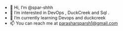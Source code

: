 - 👋 Hi, I’m @spar-shhh
- 👀 I’m interested in DevOps , DuckCreek and Sql .
- 🌱 I’m currently learning Devops and duckcreek
- 📫 You can reach me at parasharsparsh1@gmail.com

<!---
spar-shhh/spar-shhh is a ✨ special ✨ repository because its `README.md` (this file) appears on your GitHub profile.
You can click the Preview link to take a look at your changes.
--->
